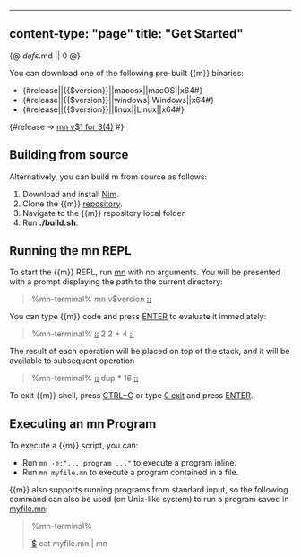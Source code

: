 -----
content-type: "page"
title: "Get Started"
-----
{@ _defs_.md || 0 @}

You can download one of the following pre-built {{m}} binaries:

-   {#release||{{$version}}||macosx||macOS||x64#}
-   {#release||{{$version}}||windows||Windows||x64#}
-   {#release||{{$version}}||linux||Linux||x64#}

{#release -> [mn v$1 for $3 ($4)](https://github.com/h3rald/mn/releases/download/v$1/mn_v$1_$2_$4.zip) #}

## Building from source

Alternatively, you can build m from source as follows:

1. Download and install [Nim](https://nim-lang.org).
3. Clone the {{m}} [repository](https://github.com/h3rald/mn).
4. Navigate to the {{m}} repository local folder.
6. Run **./build.sh**.

## Running the mn REPL

To start the {{m}} REPL, run [mn](class:cmd) with no arguments. You will be presented with a prompt displaying the path to the current directory:

> %mn-terminal%
> mn v$version
> [::](class:prompt)

You can type {{m}} code and press [ENTER](class:kbd) to evaluate it immediately:

> %mn-terminal%
> [::](class:prompt) 2 2 +
> 4
> [::](class:prompt)

The result of each operation will be placed on top of the stack, and it will be available to subsequent operation

> %mn-terminal%
> [::](class:prompt) dup \*
> 16
> [::](class:prompt)

To exit {{m}} shell, press [CTRL+C](class:kbd) or type [0 exit](class:cmd) and press [ENTER](class:kbd).

## Executing an mn Program

To execute a {{m}} script, you can:

-   Run `mn -e:"... program ..."` to execute a program inline.
-   Run `mn myfile.mn` to execute a program contained in a file.

{{m}} also supports running programs from standard input, so the following command can also be used (on Unix-like system) to run a program saved in [myfile.mn](class:file):

> %mn-terminal%
>
> [$](class:prompt) cat myfile.mn | mn